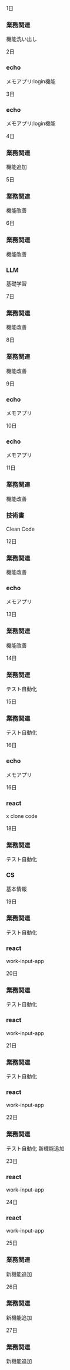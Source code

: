 1日

### 業務関連

機能洗い出し

2日

### echo

メモアプリ:login機能

3日

### echo

メモアプリ:login機能

4日

### 業務関連

機能追加

5日

### 業務関連

機能改善

6日

### 業務関連

機能改善

### LLM

基礎学習

7日

### 業務関連

機能改善

8日

### 業務関連

機能改善

9日

### echo

メモアプリ

10日

### echo

メモアプリ

11日

### 業務関連

機能改善

### 技術書

Clean Code

12日

### 業務関連

機能改善

### echo

メモアプリ

13日

### 業務関連

機能改善

14日

### 業務関連

テスト自動化

15日

### 業務関連

テスト自動化

16日

### echo

メモアプリ

16日

### react

x clone code

18日

### 業務関連

テスト自動化

### CS

基本情報

19日

### 業務関連

テスト自動化

### react

work-input-app

20日

### 業務関連

テスト自動化

### react

work-input-app

21日

### 業務関連

テスト自動化

### react

work-input-app

22日

### 業務関連

テスト自動化
新機能追加

23日

### react

work-input-app

24日

### react

work-input-app

25日

### 業務関連

新機能追加

26日

### 業務関連

新機能追加

27日

### 業務関連

新機能追加